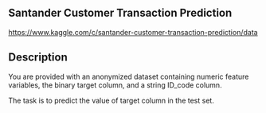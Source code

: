 ## Santander Customer Transaction Prediction

https://www.kaggle.com/c/santander-customer-transaction-prediction/data

## Description

You are provided with an anonymized dataset containing numeric feature variables, the binary target column, and a string ID_code column.

The task is to predict the value of target column in the test set.
